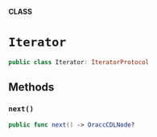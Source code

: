 **CLASS**

# `Iterator`

```swift
public class Iterator: IteratorProtocol
```

## Methods
### `next()`

```swift
public func next() -> OraccCDLNode?
```
